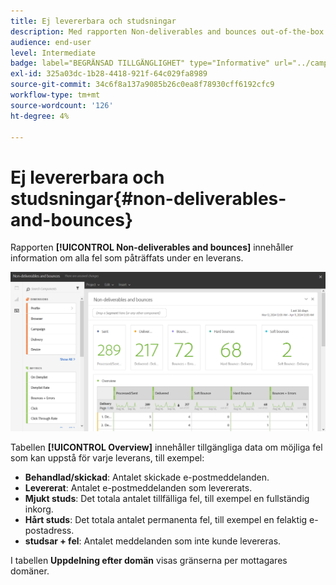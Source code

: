 ```yaml
---
title: Ej levererbara och studsningar
description: Med rapporten Non-deliverables and bounces out-of-the-box får du reda på vilka fel som kan uppstå vid leveransen.
audience: end-user
level: Intermediate
badge: label="BEGRÄNSAD TILLGÄNGLIGHET" type="Informative" url="../campaign-standard-migration-home.md" tooltip="Begränsat till användare som migrerats till Campaign Standarden"
exl-id: 325a03dc-1b28-4418-921f-64c029fa8989
source-git-commit: 34c6f8a137a9085b26c0ea8f78930cff6192cfc9
workflow-type: tm+mt
source-wordcount: '126'
ht-degree: 4%

---
```


# Ej levererbara och studsningar{#non-deliverables-and-bounces}

Rapporten **[!UICONTROL Non-deliverables and bounces]** innehåller information om alla fel som påträffats under en leverans.

![](assets/delivery_reports_7.png)

Tabellen **[!UICONTROL Overview]** innehåller tillgängliga data om möjliga fel som kan uppstå för varje leverans, till exempel:

* **Behandlad/skickad**: Antalet skickade e-postmeddelanden.
* **Levererat**: Antalet e-postmeddelanden som levererats.
* **Mjukt studs**: Det totala antalet tillfälliga fel, till exempel en fullständig inkorg.
* **Hårt studs**: Det totala antalet permanenta fel, till exempel en felaktig e-postadress.
* **studsar + fel**: Antalet meddelanden som inte kunde levereras.

I tabellen **Uppdelning efter domän** visas gränserna per mottagares domäner.
